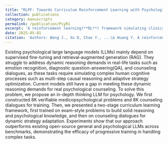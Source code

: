 ```yaml
---
title: "RLPF: Towards Curriculum Reinforcement Learning with Psychologist-like Feedback."
collection: publications
category: manuscripts
permalink: /publication/PsyR1
excerpt: 'A reinforcement learning(**RL**) framework simulating clinical psychologist, incorporating **an adaptive think accuracy reward**, enabling the model to adjust its reasoning strategies based on task complexity dynamically, going to be submitted to IEEE Transactions on Affective Computing (TAFFC), with *Dr. Ruiyuan Guan*.'
date: 2025-05-01
citation: 'Authors: Wang J., Xu D, Chao Y., ...\& Huang Y. A reinforcement learning(**RL**) framework simulating clinical psychologist, incorporating **an adaptive think accuracy reward**, enabling the model to adjust its reasoning strategies based on task complexity dynamically, going to be submitted to IEEE Transactions on Affective Computing (TAFFC), with *Dr. Ruiyuan Guan*.'
---
```


Existing psychological large language models (LLMs) mainly depend on supervised fine-tuning and retrieval-augmented generation (RAG). They struggle to address dynamic reasoning demands in real-life tasks such as emotion recognition, diagnostic question-answering(QA), and counseling dialogues, as these tasks require simulating complex human cognitive processes such as multi-step causal reasoning and adaptive strategy optimization. Current models still have a gap in meeting these dynamic reasoning demands for real psychological counseling. To solve this problem, we propose an in-depth thinking LLM for psychology. We first constructed 8K verifiable medicopsychological problems and 8K counseling dialogues for training. Then, we presented a two-stage curriculum learning framework, first trained on exam-style problems to build solid reasoning and psychological knowledge, and then on counseling dialogues for dynamic strategy adaptation. Experiments show that our approach outperforms existing open-source general and psychological LLMs across benchmarks, demonstrating the efficacy of progressive training in handling complex tasks.

